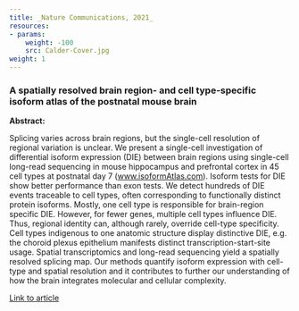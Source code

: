 ```yaml
---
title: _Nature Communications, 2021_
resources:
- params:
    weight: -100
    src: Calder-Cover.jpg
weight: 1
---
```


### A spatially resolved brain region- and cell type-specific isoform atlas of the postnatal mouse brain

**Abstract:**

Splicing varies across brain regions, but the single-cell resolution of regional variation is unclear. We present a single-cell investigation of differential isoform expression (DIE) between brain regions using single-cell long-read sequencing in mouse hippocampus and prefrontal cortex in 45 cell types at postnatal day 7 (www.isoformAtlas.com). Isoform tests for DIE show better performance than exon tests.  We detect hundreds of DIE events traceable to cell types, often corresponding to functionally distinct protein isoforms. Mostly, one cell type is responsible for brain-region specific DIE. However, for fewer genes, multiple cell types influence DIE. Thus, regional identity can, although rarely, override cell-type specificity. Cell types indigenous to one anatomic structure display distinctive DIE, e.g. the choroid plexus epithelium manifests distinct transcription-start-site usage. Spatial transcriptomics and long-read sequencing yield a spatially resolved splicing map. Our methods quantify isoform expression with cell-type and spatial resolution and it contributes to further our understanding of how the brain integrates molecular and cellular complexity.

[Link to article](https://www.nature.com/articles/s41467-020-20343-5)

